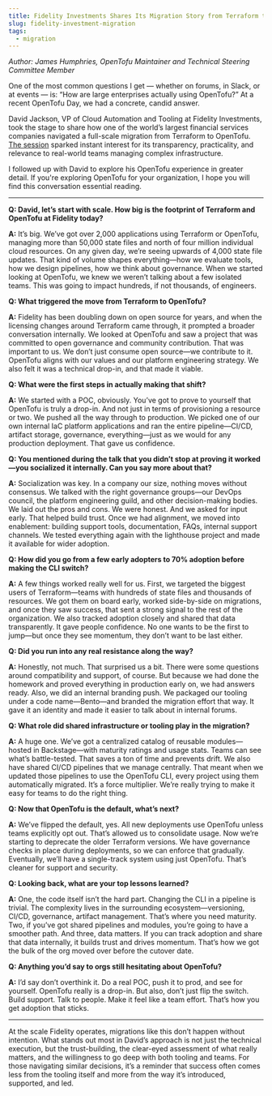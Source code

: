 ```yaml
---
title: Fidelity Investments Shares Its Migration Story from Terraform to OpenTofu
slug: fidelity-investment-migration
tags:
  - migration
---
```


_Author: James Humphries, OpenTofu Maintainer and Technical Steering Committee Member_

One of the most common questions I get — whether on forums, in Slack, or at events — is: “How are large enterprises actually using OpenTofu?” At a recent OpenTofu Day, we had a concrete, candid answer.

David Jackson, VP of Cloud Automation and Tooling at Fidelity Investments, took the stage to share how one of the world’s largest financial services companies navigated a full-scale migration from Terraform to OpenTofu. [The session](https://www.youtube.com/watch?v=2FQQOIEgZmU&list=PLj6h78yzYM2P1WUOx9Ny6Q3JJxiAs1A3M&index=10) sparked instant interest for its transparency, practicality, and relevance to real-world teams managing complex infrastructure.

I followed up with David to explore his OpenTofu experience in greater detail. If you're exploring OpenTofu for your organization, I hope you will find this conversation essential reading.

---

**Q: David, let’s start with scale. How big is the footprint of Terraform and OpenTofu at Fidelity today?**

**A:** It’s big. We’ve got over 2,000 applications using Terraform or OpenTofu, managing more than 50,000 state files and north of four million individual cloud resources. On any given day, we’re seeing upwards of 4,000 state file updates. That kind of volume shapes everything—how we evaluate tools, how we design pipelines, how we think about governance. When we started looking at OpenTofu, we knew we weren’t talking about a few isolated teams. This was going to impact hundreds, if not thousands, of engineers.

**Q: What triggered the move from Terraform to OpenTofu?**

**A:** Fidelity has been doubling down on open source for years, and when the licensing changes around Terraform came through, it prompted a broader conversation internally. We looked at OpenTofu and saw a project that was committed to open governance and community contribution. That was important to us. We don’t just consume open source—we contribute to it. OpenTofu aligns with our values and our platform engineering strategy. We also felt it was a technical drop-in, and that made it viable.

**Q: What were the first steps in actually making that shift?**

**A:** We started with a POC, obviously. You’ve got to prove to yourself that OpenTofu is truly a drop-in. And not just in terms of provisioning a resource or two. We pushed all the way through to production. We picked one of our own internal IaC platform applications and ran the entire pipeline—CI/CD, artifact storage, governance, everything—just as we would for any production deployment. That gave us confidence.

**Q: You mentioned during the talk that you didn’t stop at proving it worked—you socialized it internally. Can you say more about that?**

**A:** Socialization was key. In a company our size, nothing moves without consensus. We talked with the right governance groups—our DevOps council, the platform engineering guild, and other decision-making bodies. We laid out the pros and cons. We were honest. And we asked for input early. That helped build trust. Once we had alignment, we moved into enablement: building support tools, documentation, FAQs, internal support channels. We tested everything again with the lighthouse project and made it available for wider adoption.

**Q: How did you go from a few early adopters to 70% adoption before making the CLI switch?**

**A:** A few things worked really well for us. First, we targeted the biggest users of Terraform—teams with hundreds of state files and thousands of resources. We got them on board early, worked side-by-side on migrations, and once they saw success, that sent a strong signal to the rest of the organization. We also tracked adoption closely and shared that data transparently. It gave people confidence. No one wants to be the first to jump—but once they see momentum, they don’t want to be last either.

**Q: Did you run into any real resistance along the way?**

**A:** Honestly, not much. That surprised us a bit. There were some questions around compatibility and support, of course. But because we had done the homework and proved everything in production early on, we had answers ready. Also, we did an internal branding push. We packaged our tooling under a code name—Bento—and branded the migration effort that way. It gave it an identity and made it easier to talk about in internal forums.

**Q: What role did shared infrastructure or tooling play in the migration?**

**A:** A huge one. We’ve got a centralized catalog of reusable modules—hosted in Backstage—with maturity ratings and usage stats. Teams can see what’s battle-tested. That saves a ton of time and prevents drift. We also have shared CI/CD pipelines that we manage centrally. That meant when we updated those pipelines to use the OpenTofu CLI, every project using them automatically migrated. It’s a force multiplier. We’re really trying to make it easy for teams to do the right thing.

**Q: Now that OpenTofu is the default, what’s next?**

**A:** We’ve flipped the default, yes. All new deployments use OpenTofu unless teams explicitly opt out. That’s allowed us to consolidate usage. Now we’re starting to deprecate the older Terraform versions. We have governance checks in place during deployments, so we can enforce that gradually. Eventually, we’ll have a single-track system using just OpenTofu. That’s cleaner for support and security.

**Q: Looking back, what are your top lessons learned?**

**A:** One, the code itself isn’t the hard part. Changing the CLI in a pipeline is trivial. The complexity lives in the surrounding ecosystem—versioning, CI/CD, governance, artifact management. That’s where you need maturity. Two, if you’ve got shared pipelines and modules, you’re going to have a smoother path. And three, data matters. If you can track adoption and share that data internally, it builds trust and drives momentum. That’s how we got the bulk of the org moved over before the cutover date.

**Q: Anything you’d say to orgs still hesitating about OpenTofu?**

**A:** I’d say don’t overthink it. Do a real POC, push it to prod, and see for yourself. OpenTofu really is a drop-in. But also, don’t just flip the switch. Build support. Talk to people. Make it feel like a team effort. That’s how you get adoption that sticks.

---

At the scale Fidelity operates, migrations like this don’t happen without intention. What stands out most in David’s approach is not just the technical execution, but the trust-building, the clear-eyed assessment of what really matters, and the willingness to go deep with both tooling and teams. For those navigating similar decisions, it’s a reminder that success often comes less from the tooling itself and more from the way it’s introduced, supported, and led.
